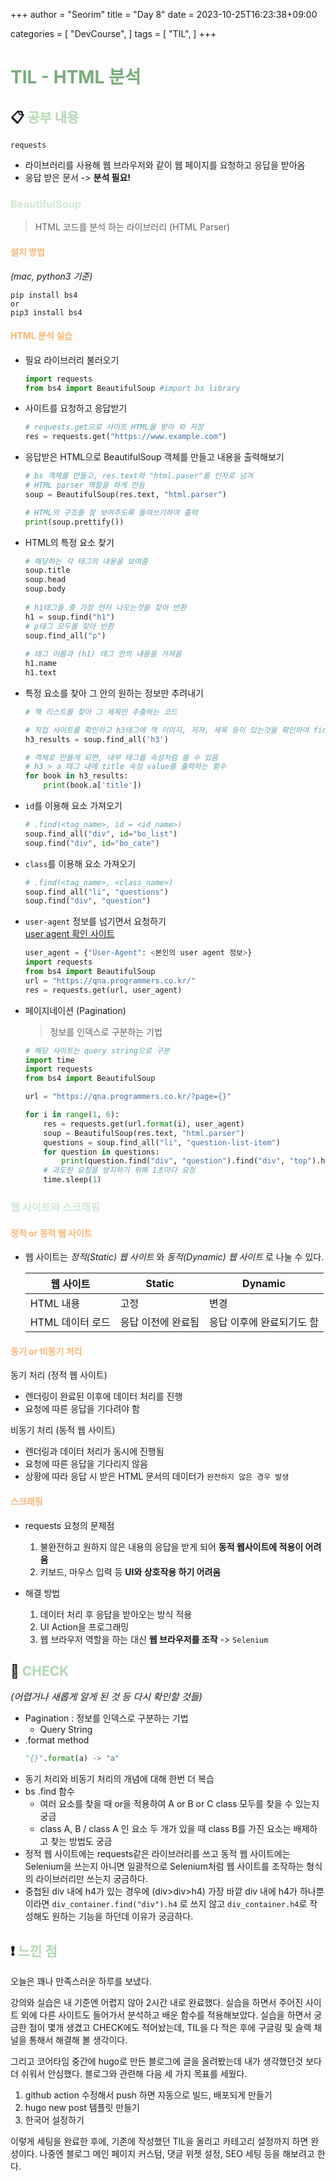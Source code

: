 +++
author = "Seorim"
title =  "Day 8"
date = 2023-10-25T16:23:38+09:00

categories = [
    "DevCourse",
]
tags = [
    "TIL",
]
+++

<style>
g1 { color: #79AC78 }
g2 { color: #B0D9B1 }
g3 { color: #D0E7D2 }
g4 { color: #618264 }
o1 { color: #F9B572 }
w1 { color: #FAF8ED }
</style>

# <span style="color:#79AC78">TIL - HTML 분석</span> 

## 📋 <span style="color:#B0D9B1">공부 내용</span>

`requests` 
- 라이브러리를 사용해 웹 브라우저와 같이 웹 페이지를 요청하고 응답을 받아옴    
- 응답 받은 문서 -> **분석 필요!**

### <span style="color:#D0E7D2">BeautifulSoup</span>

> HTML 코드를 분석 하는 라이브러리 (HTML Parser)

#### <span style="color:#F9B572">설치 방법</span>
_(mac, python3 기준)_
```
pip install bs4
or
pip3 install bs4
```

#### <span style="color:#F9B572">HTML 분석 실습</span>

- 필요 라이브러리 불러오기
    ```python
    import requests
    from bs4 import BeautifulSoup #import bs library
    ```


- 사이트를 요청하고 응답받기
    ```python
    # requests.get으로 사이트 HTML을 받아 와 저장
    res = requests.get("https://www.example.com")
    ```

- 응답받은 HTML으로 BeautifulSoup 객체를 만들고 내용을 출력해보기
    ```python
    # bs 객체를 만들고, res.text와 "html.paser"를 인자로 넘겨
    # HTML parser 역할을 하게 만듬
    soup = BeautifulSoup(res.text, "html.parser")

    # HTML의 구조를 잘 보여주도록 들여쓰기하여 출력
    print(soup.prettify())
    ```

- HTML의 특정 요소 찾기
    ```python
    # 해당하는 각 태그의 내용을 보여줌
    soup.title
    soup.head
    soup.body
        
    # h1태그들 중 가장 먼저 나오는것을 찾아 반환
    h1 = soup.find("h1")
    # p태그 모두를 찾아 반환
    soup.find_all("p")
        
    # 태그 이름과 (h1) 태그 안의 내용을 가져옴
    h1.name
    h1.text
    ```
- 특정 요소를 찾아 그 안의 원하는 정보만 추려내기
    ```python
    # 책 리스트를 찾아 그 제목만 추출하는 코드

    # 직접 사이트를 확인하고 h3태그에 책 이미지, 저자, 제목 등이 있는것을 확인하여 find_all로 가져옴
    h3_results = soup.find_all('h3')

    # 객체로 만들게 되면, 내부 태그를 속성처럼 쓸 수 있음
    # h3 > a 태그 내에 title 속성 value를 출력하는 함수
    for book in h3_results:
        print(book.a['title'])
    ```
    
- `id`를 이용해 요소 가져오기
    ```python
    # .find(<tag_name>, id = <id_name>)
    soup.find_all("div", id="bo_list")
    soup.find("div", id="bo_cate")
    ```

- `class`를 이용해 요소 가져오기
    ```python
    # .find(<tag_name>, <class_name>)
    soup.find_all("li", "questions") 
    soup.find("div", "question")
    ```

- `user-agent` 정보를 넘기면서 요청하기   
    [user agent 확인 사이트](https://www.whatismybrowser.com/detect/what-is-my-user-agent/)
    ```python
    user_agent = {"User-Agent": <본인의 user agent 정보>}
    import requests
    from bs4 import BeautifulSoup
    url = "https://qna.programmers.co.kr/"
    res = requests.get(url, user_agent)
    ```

- 페이지네이션 (Pagination)   
    > 정보를 인덱스로 구분하는 기법
    
    ```python
    # 해당 사이트는 query string으로 구분
    import time
    import requests
    from bs4 import BeautifulSoup

    url = "https://qna.programmers.co.kr/?page={}"

    for i in range(1, 6):
        res = requests.get(url.format(i), user_agent)
        soup = BeautifulSoup(res.text, "html.parser")
        questions = soup.find_all("li", "question-list-item")
        for question in questions:
            print(question.find("div", "question").find("div", "top").h4.a.text)
        # 과도한 요청을 방지하기 위해 1초마다 요청
        time.sleep(1)
    ```
### <span style="color:#D0E7D2">웹 사이트와 스크래핑</span>


#### <span style="color:#F9B572">정적 or 동적 웹 사이트</span>
- 웹 사이트는 _정적(Static) 웹 사이트_ 와 _동적(Dynamic) 웹 사이트_ 로 나눌 수 있다.

  |웹 사이트 | Static | Dynamic|
  |---|---|---|
  | HTML 내용| 고정 | 변경|
  | HTML 데이터 로드 | 응답 이전에 완료됨 | 응답 이후에 완료되기도 함|


#### <span style="color:#F9B572">동기 or 비동기 처리</span>

동기 처리 (정적 웹 사이트)
- 렌더링이 완료된 이후에 데이터 처리를 진행
- 요청에 따른 응답을 기다려야 함

비동기 처리 (동적 웹 사이트)
- 렌더링과 데이터 처리가 동시에 진행됨
- 요청에 따른 응답을 기다리지 않음
- 상황에 따라 응답 시 받은 HTML 문서의 데이터가 `완전하지 않은 경우 발생`

#### <span style="color:#F9B572">스크래핑</span>

- requests 요청의 문제점
  1. 불완전하고 원하지 않은 내용의 응답을 받게 되어 **동적 웹사이트에 적용이 어려움**
  2. 키보드, 마우스 입력 등 **UI와 상호작용 하기 어려움**

- 해결 방법
  1. 데이터 처리 후 응답을 받아오는 방식 적용
  2. UI Action을 프로그래밍
  3. 웹 브라우저 역할을 하는 대신 **웹 브라우저를 조작** -> `Selenium`
## 👀 <span style="color:#B0D9B1">CHECK</span>

*<span style = "font-size:15px">(어렵거나 새롭게 알게 된 것 등 다시 확인할 것들)</span>*

- Pagination : 정보를 인덱스로 구분하는 기법
    - Query String
- .format method   
    ```python
    "{}".format(a) -> "a"
    ```
- 동기 처리와 비동기 처리의 개념에 대해 한번 더 복습
- bs .find 함수
    - 여러 요소를 찾을 때 or을 적용하여 A or B or C class 모두를 찾을 수 있는지 궁금
    - class A, B / class A 인 요소 두 개가 있을 때 class B를 가진 요소는 배제하고 찾는 방법도 궁금
- 정적 웹 사이트에는 requests같은 라이브러리를 쓰고 동적 웹 사이트에는 Selenium을 쓰는지 아니면 일괄적으로 Selenium처럼 웹 사이트를 조작하는 형식의 라이브러리만 쓰는지 궁금하다.
- 중첩된 div 내에 h4가 있는 경우에 (div>div>h4) 가장 바깥 div 내에 h4가 하나뿐이라면 `div_container.find("div").h4` 로 쓰지 않고 `div_container.h4`로 작성해도 원하는 기능을 하던데 이유가 궁금하다.
## ❗ <span style="color:#B0D9B1">느낀 점</span>

오늘은 꽤나 만족스러운 하루를 보냈다.

강의와 실습은 내 기준엔 어렵지 않아 2시간 내로 완료했다. 실습을 하면서 주어진 사이트 외에 다른 사이트도 들어가서 분석하고 배운 함수를 적용해보았다.
실습을 하면서 궁금한 점이 몇개 생겼고 CHECK에도 적어놨는데, TIL을 다 적은 후에 구글링 및 슬랙 채널을 통해서 해결해 볼 생각이다.

그리고 코어타임 중간에 hugo로 만든 블로그에 글을 올려봤는데 내가 생각했던것 보다 더 쉬워서 안심했다. 블로그와 관련해 다음 세 가지 목표를 세웠다. 

1. github action 수정해서 push 하면 자동으로 빌드, 배포되게 만들기
2. hugo new post 템플릿 만들기
3. 한국어 설정하기

이렇게 세팅을 완료한 후에, 기존에 작성했던 TIL을 올리고 카테고리 설정까지 하면 완성이다. 나중엔 블로그 메인 페이지 커스텀, 댓글 위젯 설정, SEO 세팅 등을 해보려고 한다.

